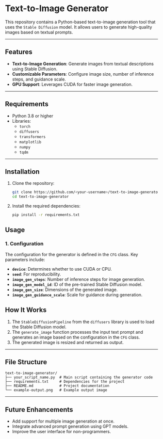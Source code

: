 
# Text-to-Image Generator

This repository contains a Python-based text-to-image generation tool that uses the `Stable Diffusion` model. It allows users to generate high-quality images based on textual prompts.

---

## Features
- **Text-to-Image Generation**: Generate images from textual descriptions using Stable Diffusion.
- **Customizable Parameters**: Configure image size, number of inference steps, and guidance scale.
- **GPU Support**: Leverages CUDA for faster image generation.

---

## Requirements
- Python 3.8 or higher
- Libraries:
  - `torch`
  - `diffusers`
  - `transformers`
  - `matplotlib`
  - `numpy`
  - `tqdm`

---

## Installation
1. Clone the repository:
   ```bash
   git clone https://github.com/<your-username>/text-to-image-generator.git
   cd text-to-image-generator
   ```

2. Install the required dependencies:
   ```bash
   pip install -r requirements.txt
   ```


## Usage

### 1. Configuration
The configuration for the generator is defined in the `CFG` class. Key parameters include:
- **`device`**: Determines whether to use CUDA or CPU.
- **`seed`**: For reproducibility.
- **`image_gen_steps`**: Number of inference steps for image generation.
- **`image_gen_model_id`**: ID of the pre-trained Stable Diffusion model.
- **`image_gen_size`**: Dimensions of the generated image.
- **`image_gen_guidance_scale`**: Scale for guidance during generation.


## How It Works
1. The `StableDiffusionPipeline` from the `diffusers` library is used to load the Stable Diffusion model.
2. The `generate_image` function processes the input text prompt and generates an image based on the configuration in the `CFG` class.
3. The generated image is resized and returned as output.

---

## File Structure
```
text-to-image-generator/
├── your_script_name.py  # Main script containing the generator code
├── requirements.txt     # Dependencies for the project
├── README.md            # Project documentation
└── example-output.png   # Example output image
```

---

## Future Enhancements
- Add support for multiple image generation at once.
- Integrate advanced prompt generation using GPT models.
- Improve the user interface for non-programmers.



